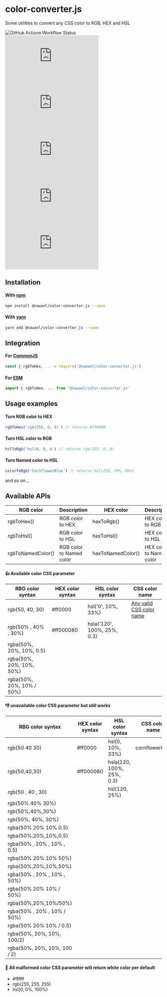 # color-converter.js

Some utilities to convert any CSS color to RGB, HEX and HSL

![GitHub Actions Workflow Status](https://img.shields.io/github/actions/workflow/status/nwl-x/colorConverter.js/release.yml)
![GitHub top language](https://img.shields.io/github/languages/top/nwl-x/colorConverter.js?logo=typescript)
![GitHub License](https://img.shields.io/github/license/nwl-x/colorConverter.js)
![NPM Downloads](https://img.shields.io/npm/dw/%40nawael%2Fcolor-converter.js?logo=npm)
![NPM Version](https://img.shields.io/npm/v/%40nawael%2Fcolor-converter.js)
![npm bundle size](https://img.shields.io/bundlephobia/min/%40nawael%2Fcolor-converter.js)

## Installation

#### With [npm](https://www.npmjs.com/)

```bash
npm install @nawael/color-converter.js --save
```

#### With [yarn](https://yarnpkg.com/)

```bash
yarn add @nawael/color-converter.js --save
```

## Integration

#### For [CommonJS](https://nodejs.org/docs/latest/api/modules.html#modules-commonjs-modules)

```js
const { rgbToHex, ... = require('@nawael/color-converter.js')
```

#### For [ESM](https://nodejs.org/api/esm.html#esm_ecmascript_modules)

```js
import { rgbToHex, ... from '@nawael/color-converter.js'
```

## Usage examples

#### Turn RGB color to HEX

```js
rgbToHex('rgb(255, 0, 0)') // returns #ff0000
```

#### Turn HSL color to RGB

```js
hslToRgb('hsl(0, 0, 0') // returns rgb(255, 0, 0)
```

#### Turn Named color to HSL

```js
colorToRgb('CornflowerBlue') // returns hsl(219, 79%, 66%)
```

and so on...

## Available APIs

| RGB color         | Description              | HEX color         | Description              | HSL color         | Description              | APIs         | Description        |
| ----------------- | ------------------------ | ----------------- | ------------------------ | ----------------- | ------------------------ | ------------ | ------------------ |
| rgbToHex()        | RGB color to HEX         | hexToRgb()        | HEX color to RGB         | hslToRgb()        | HSl color to RGB         | colorToRgb() | Named color to rgb |
| rgbToHsl()        | RGB color to HSL         | hexToHsl()        | HEX color to HSL         | hslToHex()        | HSl color to HEX         | colorToHex() | Named color to hex |
| rgbToNamedColor() | RGB color to Named color | hexToNamedColor() | HEX color to Named color | hslToNamedColor() | HSl color to Named color | colorToHsl() | Named color to hsl |

#### 👍 Available color CSS parameter

| RBG color syntax          | HEX color syntax | HSL color syntax            | CSS color name                                                                                                  |
| ------------------------- | ---------------- | --------------------------- | --------------------------------------------------------------------------------------------------------------- |
| rgb(50, 40, 30)           | #ff0000          | hsl('0', 10%, 33%)          | [Any valid CSS color name](https://raw.githubusercontent.com/nwl-x/colorConverter.js/main/src/namedColors.json) |
| rgb(50% , 40% , 30%)      | #ff000080        | hsla('120', 100%, 25%, 0.3) |                                                                                                                 |
| rgba(50%, 20%, 10%, 0.5)  |                  |                             |                                                                                                                 |
| rgba(50%, 20%, 10%, 50%)  |                  |                             |                                                                                                                 |
| rgba(50%, 20%, 10% / 50%) |                  |                             |                                                                                                                 |

#### 👎 unavailable color CSS parameter but still works

| RBG color syntax             | HEX color syntax | HSL color syntax          | CSS color name |
| ---------------------------- | ---------------- | ------------------------- | -------------- |
| rgb(50 40 30)                | #ff0000          | hsl(0, 10%, 33%)          | cornflowerblue |
| rgb(50,40,30)                | #ff000080        | hsla(120, 100%, 25%, 0.3) |                |
| rgb(50 , 40 , 30)            |                  | hsl(120, 25%)             |                |
| rgb(50% 40% 30%)             |                  |                           |                |
| rgb(50%,40%,30%)             |                  |                           |                |
| rgb(50%, 40%, 30%)           |                  |                           |                |
| rgba(50% 20% 10% 0.5)        |                  |                           |                |
| rgba(50%,20%,10%,0.5)        |                  |                           |                |
| rgba(50% , 20% , 10% , 0.5)  |                  |                           |                |
| rgba(50% 20% 10% 50%)        |                  |                           |                |
| rgba(50%,20%,10%,50%)        |                  |                           |                |
| rgba(50% , 20% , 10% , 50%)  |                  |                           |                |
| rgba(50% 20% 10% / 50%)      |                  |                           |                |
| rgba(50%,20%,10%/50%)        |                  |                           |                |
| rgba(50% , 20% , 10% / 50%)  |                  |                           |                |
| rgba(50% 20% 10% / 0.5)      |                  |                           |                |
| rgba(50%, 20%, 10%, 100/2)   |                  |                           |                |
| rgba(50%, 20%, 10%, 100 / 2) |                  |                           |                |

#### 📢 All malformed color CSS parameter will return white color per default

- #ffffff
- rgb(255, 255, 255)
- hsl(0, 0%, 100%)
